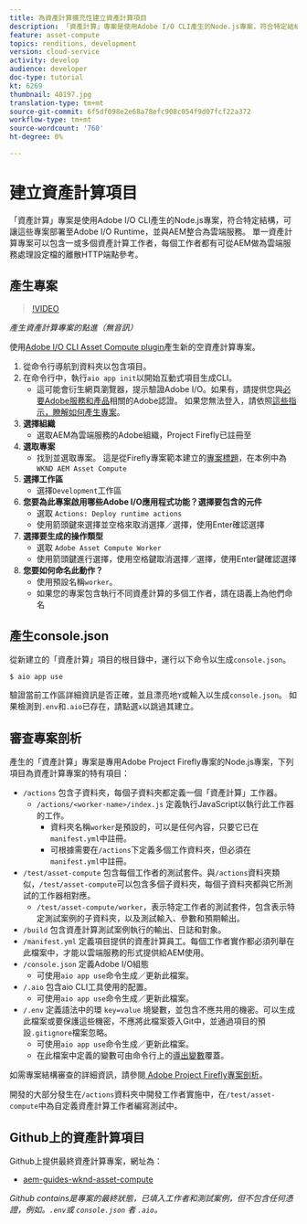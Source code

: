 ```yaml
---
title: 為資產計算擴充性建立資產計算項目
description: 「資產計算」專案是使用Adobe I/O CLI產生的Node.js專案，符合特定結構，可讓這些專案部署至Adobe I/O Runtime，並與AEM整合為雲端服務。
feature: asset-compute
topics: renditions, development
version: cloud-service
activity: develop
audience: developer
doc-type: tutorial
kt: 6269
thumbnail: 40197.jpg
translation-type: tm+mt
source-git-commit: 6f5df098e2e68a78efc908c054f9d07fcf22a372
workflow-type: tm+mt
source-wordcount: '760'
ht-degree: 0%

---
```



# 建立資產計算項目

「資產計算」專案是使用Adobe I/O CLI產生的Node.js專案，符合特定結構，可讓這些專案部署至Adobe I/O Runtime，並與AEM整合為雲端服務。 單一資產計算專案可以包含一或多個資產計算工作者，每個工作者都有可從AEM做為雲端服務處理設定檔的離散HTTP端點參考。

## 產生專案

>[!VIDEO](https://video.tv.adobe.com/v/40197/?quality=12&learn=on)

_產生資產計算專案的點進（無音訊）_


使用[Adobe I/O CLI Asset Compute plugin](../set-up/development-environment.md#aio-cli)產生新的空資產計算專案。

1. 從命令行導航到資料夾以包含項目。
1. 在命令行中，執行`aio app init`以開始互動式項目生成CLI。
   + 這可能會衍生網頁瀏覽器，提示驗證Adobe I/O。如果有，請提供您與[必要Adobe服務和產品](../set-up/accounts-and-services.md)相關的Adobe認證。 如果您無法登入，請依照[這些指示，瞭解如何產生專案](https://github.com/AdobeDocs/project-firefly/blob/master/getting_started/first_app.md#42-developer-is-not-logged-in-as-enterprise-organization-user)。
1. __選擇組織__
   + 選取AEM為雲端服務的Adobe組織，Project Firefly已註冊至
1. __選取專案__
   + 找到並選取專案。 這是從Firefly專案範本建立的[專案標題](../set-up/firefly.md)，在本例中為`WKND AEM Asset Compute`
1. __選擇工作區__
   + 選擇`Development`工作區
1. __您要為此專案啟用哪些Adobe I/O應用程式功能？選擇要包含的元件__
   + 選取 `Actions: Deploy runtime actions`
   + 使用箭頭鍵來選擇並空格來取消選擇／選擇，使用Enter確認選擇
1. __選擇要生成的操作類型__
   + 選取 `Adobe Asset Compute Worker`
   + 使用箭頭鍵進行選擇，使用空格鍵取消選擇／選擇，使用Enter鍵確認選擇
1. __您要如何命名此動作？__
   + 使用預設名稱`worker`。
   + 如果您的專案包含執行不同資產計算的多個工作者，請在語義上為他們命名

## 產生console.json

從新建立的「資產計算」項目的根目錄中，運行以下命令以生成`console.json`。

```
$ aio app use
```

驗證當前工作區詳細資訊是否正確，並且漂亮地`Y`或輸入以生成`console.json`。 如果檢測到`.env`和`.aio`已存在，請點選`x`以跳過其建立。

## 審查專案剖析

產生的「資產計算」專案是專用Adobe Project Firefly專案的Node.js專案，下列項目為資產計算專案的特有項目：

+ `/actions` 包含子資料夾，每個子資料夾都定義一個「資產計算」工作器。
   + `/actions/<worker-name>/index.js` 定義執行JavaScript以執行此工作器的工作。
      + 資料夾名稱`worker`是預設的，可以是任何內容，只要它已在`manifest.yml`中註冊。
      + 可根據需要在`/actions`下定義多個工作資料夾，但必須在`manifest.yml`中註冊。
+ `/test/asset-compute` 包含每個工作者的測試套件。與`/actions`資料夾類似，`/test/asset-compute`可以包含多個子資料夾，每個子資料夾都與它所測試的工作器相對應。
   + `/test/asset-compute/worker`，表示特定工作者的測試套件，包含表示特定測試案例的子資料夾，以及測試輸入、參數和預期輸出。
+ `/build` 包含資產計算測試案例執行的輸出、日誌和對象。
+ `/manifest.yml` 定義項目提供的資產計算員工。每個工作者實作都必須列舉在此檔案中，才能以雲端服務的形式提供給AEM使用。
+ `/console.json` 定義Adobe I/O組態
   + 可使用`aio app use`命令生成／更新此檔案。
+ `/.aio` 包含aio CLI工具使用的配置。
   + 可使用`aio app use`命令生成／更新此檔案。
+ `/.env` 定義語法中的環 `key=value` 境變數，並包含不應共用的機密。可以生成此檔案或要保護這些機密，不應將此檔案簽入Git中，並通過項目的預設`.gitignore`檔案忽略。
   + 可使用`aio app use`命令生成／更新此檔案。
   + 在此檔案中定義的變數可由命令行上的[導出變數](../deploy/runtime.md)覆蓋。

如需專案結構審查的詳細資訊，請參閱[ Adobe Project Firefly專案剖析](https://github.com/AdobeDocs/project-firefly/blob/master/getting_started/first_app.md#5-anatomy-of-a-project-firefly-application)。

開發的大部分發生在`/actions`資料夾中開發工作者實施中，在`/test/asset-compute`中為自定義資產計算工作者編寫測試中。

## Github上的資產計算項目

Github上提供最終資產計算專案，網址為：

+ [aem-guides-wknd-asset-compute](https://github.com/adobe/aem-guides-wknd-asset-compute)

_Github contains是專案的最終狀態，已填入工作者和測試案例，但不包含任何憑證，例如。`.env`或 `console.json` 者 `.aio`。_

